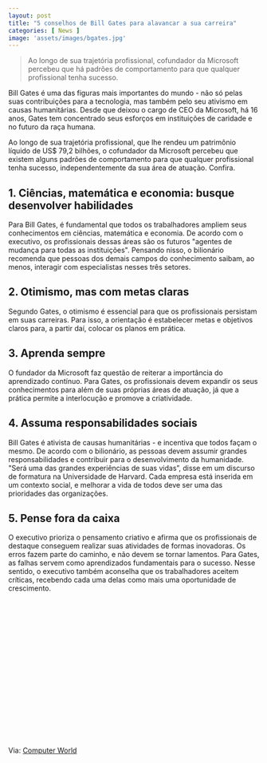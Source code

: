 ```yaml
---
layout: post
title: "5 conselhos de Bill Gates para alavancar a sua carreira"
categories: [ News ]
image: 'assets/images/bgates.jpg'
---
```


> Ao longo de sua trajetória profissional, cofundador da Microsoft percebeu que há padrões de comportamento para que qualquer profissional tenha sucesso.

Bill Gates é uma das figuras mais importantes do mundo - não só pelas suas contribuições para a tecnologia, mas também pelo seu ativismo em causas humanitárias. Desde que deixou o cargo de CEO da Microsoft, há 16 anos, Gates tem concentrado seus esforços em instituições de caridade e no futuro da raça humana.

Ao longo de sua trajetória profissional, que lhe rendeu um patrimônio líquido de US$ 79,2 bilhões, o cofundador da Microsoft percebeu que existem alguns padrões de comportamento para que qualquer profissional tenha sucesso, independentemente da sua área de atuação. Confira.

<!-- RETANGULO LARGO -->
<script async src="https://pagead2.googlesyndication.com/pagead/js/adsbygoogle.js"></script>
<!-- Informat -->
<ins class="adsbygoogle"
style="display:block"
data-ad-client="ca-pub-2838251107855362"
data-ad-slot="2327980059"
data-ad-format="auto"
data-full-width-responsive="true"></ins>
<script>
(adsbygoogle = window.adsbygoogle || []).push({});
</script>

## 1. Ciências, matemática e economia: busque desenvolver habilidades

Para Bill Gates, é fundamental que todos os trabalhadores ampliem seus conhecimentos em ciências, matemática e economia. De acordo com o executivo, os profissionais dessas áreas são os futuros "agentes de mudança para todas as instituições". Pensando nisso, o bilionário recomenda que pessoas dos demais campos do conhecimento saibam, ao menos, interagir com especialistas nesses três setores.

## 2. Otimismo, mas com metas claras

Segundo Gates, o otimismo é essencial para que os profissionais persistam em suas carreiras. Para isso, a orientação é estabelecer metas e objetivos claros para, a partir daí, colocar os planos em prática.

<!-- RETANGULO LARGO 2 -->
<script async src="//pagead2.googlesyndication.com/pagead/js/adsbygoogle.js"></script>
<ins class="adsbygoogle"
style="display:block; text-align:center;"
data-ad-layout="in-article"
data-ad-format="fluid"
data-ad-client="ca-pub-2838251107855362"
data-ad-slot="8549252987"></ins>
<script>
(adsbygoogle = window.adsbygoogle || []).push({});
</script>

## 3. Aprenda sempre

O fundador da Microsoft faz questão de reiterar a importância do aprendizado contínuo. Para Gates, os profissionais devem expandir os seus conhecimentos para além de suas próprias áreas de atuação, já que a prática permite a interlocução e promove a criatividade.

## 4. Assuma responsabilidades sociais

Bill Gates é ativista de causas humanitárias - e incentiva que todos façam o mesmo. De acordo com o bilionário, as pessoas devem assumir grandes responsabilidades e contribuir para o desenvolvimento da humanidade. "Será uma das grandes experiências de suas vidas”, disse em um discurso de formatura na Universidade de Harvard. Cada empresa está inserida em um contexto social, e melhorar a vida de todos deve ser uma das prioridades das organizações.

## 5. Pense fora da caixa

O executivo prioriza o pensamento criativo e afirma que os profissionais de destaque conseguem realizar suas atividades de formas inovadoras. Os erros fazem parte do caminho, e não devem se tornar lamentos. Para Gates, as falhas servem como aprendizados fundamentais para o sucesso. Nesse sentido, o executivo também aconselha que os trabalhadores aceitem críticas, recebendo cada uma delas como mais uma oportunidade de crescimento.

<!-- QUADRADO -->
<script async src="//pagead2.googlesyndication.com/pagead/js/adsbygoogle.js"></script>
<ins class="adsbygoogle"
style="display:inline-block;width:336px;height:280px"
data-ad-client="ca-pub-2838251107855362"
data-ad-slot="5351066970"></ins>
<script>
(adsbygoogle = window.adsbygoogle || []).push({});
</script>

Via: [Computer World](https://computerworld.com.br/2019/10/30/5-conselhos-de-bill-gates-para-alavancar-a-sua-carreira/)
